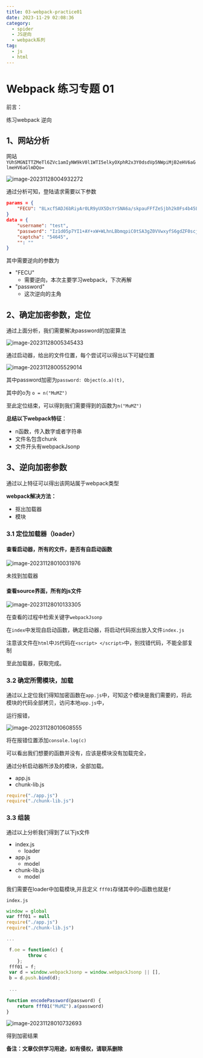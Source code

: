 ```yaml
---
title: 03-webpack-practice01
date: 2023-11-29 02:08:36
category: 
  - spider
  - JS逆向
  - webpack系列
tag: 
  - js
  - html
---
```

# Webpack 练习专题 01

前言：

练习webpack 逆向



## 1、网站分析

网站`YUhSMGNITTZMeTl6ZVc1amIyNW9kV0l1WTI5elkyOXphR2x3Y0dsdVp5NWpiMjB2eHV6aGlmeHV6aGlmDQo=`

![image-20231128004932272](00-resource/image-20231128004932272.png)

通过分析可知，登陆请求需要以下参数

```json
params = {
    "FECU": "8Lxcf5ADJ6bRiyAr0LR9yUX5DsYrSNA6a/skpauFFfZeSjbh2k0Fs4b45LvEqB1Ffk57xQ+XW215j0pG2AXuNogMmD551LWXPJlEy0hmjZMMTjZtJweKRHjFsIn6aTi+J6FmLll/zSff5z4mlniR19kcy5oPAgLeeOTNwIvp0c9NFqUBgYQfZC6DUT9hCCfL41"
}
data = {
    "username": "test",
    "password": "Iz1d05p7YI1+AY+xW+WLhnLBbmqpiC0tSA3gZ0VVwxyfS6gdZF0scjLPlZyd1nq1Fc22rBtGcCV1cBcA+jl4rqdDc4frW6NVqc5P6SG3+mhpARwDUGiuGz/SeuIj3mgs2aYu5x9p4KAhGj9zANg0MK2mcMAVNdiWcg0g1hZgy3YR2rwimJ40EYZJu4r8eLoV2ZiGRlk0aG6Ja7z1q2iFrrQYVdIb0ANaYf1MzFJc5gQa5ZUSbUgb07agCWhvAFx2jbM7LICBTSpV56IqN4+4pKMOuARdNsOLmlmPiEE0PeWDmM5hlchg+t3ChH5hutQJp0OGStszYIqaUOScEzvAMQ==",
    "captcha": "54645",
    "": ""
}
```

其中需要逆向的参数为

- "FECU"
  - 需要逆向，本次主要学习webpack，下次再解
- "password"
  - 这次逆向的主角

## 2、确定加密参数，定位

通过上面分析，我们需要解决password的加密算法

![image-20231128005345433](00-resource/image-20231128005345433.png)

通过启动器，给出的文件位置，每个尝试可以得出以下可疑位置

![image-20231128005529014](00-resource/image-20231128005529014.png)

其中password加密为`password: Object(o.a)(t),`

其中的o为 `o = n("MuMZ")`

至此定位结束，可以得到我们需要得到的函数为`n("MuMZ")`



**总结以下webpack特征**：

- n函数，传入数字或者字符串
- 文件名包含chunk
- 文件开头有webpackJsonp

## 3、逆向加密参数

通过以上特征可以得出该网站属于webpack类型

**webpack解决方法：**

- 抠出加载器
- 模块

### 3.1 定位加载器（loader）

#### **查看启动器，所有的文件，是否有自启动函数**

![image-20231128010031976](00-resource/image-20231128010031976.png)

未找到加载器

#### 查看source界面，所有的js文件

![image-20231128010133305](00-resource/image-20231128010133305.png)

在查看的过程中检索关键字`webpackJsonp`

在`index`中发现自启动函数，确定启动器，将启动代码抠出放入文件`index.js`

注意该文件在`html`中`JS`代码在`<script> </script>`中，别找错代码，不能全部复制

至此加载器，获取完成。

### 3.2 确定所需模块，加载

通过以上定位我们得知加密函数在`app.js`中，可知这个模块是我们需要的，将此模块的代码全部拷贝，访问本地`app.js`中，

运行报错，

![image-20231128010608555](00-resource/image-20231128010608555.png)

将在报错位置添加`console.log(c)`

可以看出我们想要的函数并没有，应该是模块没有加载完全，

通过分析启动器所涉及的模块，全部加载。

- app.js
- chunk-lib.js

```js
require("./app.js")
require("./chunk-lib.js")
```



### 3.3 组装

通过以上分析我们得到了以下js文件

- index.js
  - loader
- app.js
  - model
- chunk-lib.js
  - model

我们需要在loader中加载模块,并且定义 `fff01`存储其中的`n`函数也就是`f`

`index.js`

```js
window = global
var fff01 = null
require("./app.js")
require("./chunk-lib.js")

...

 f.oe = function(c) {
        throw c
    };
 fff01 = f;
 var d = window.webpackJsonp = window.webpackJsonp || [],
 b = d.push.bind(d);
 
 ...
 
function encodePassword(password) {
    return fff01("MuMZ").a(password)
}

```

![image-20231128010732693](00-resource/image-20231128010732693.png)

得到加密结果

**备注：文章仅供学习用途，如有侵权，请联系删除**